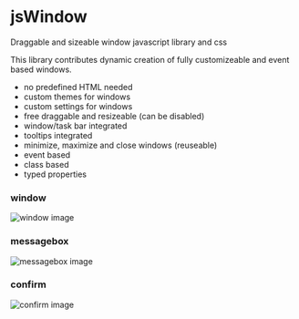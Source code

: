 # jsWindow
Draggable and sizeable window javascript library and css

This library contributes dynamic creation of fully customizeable and event based windows. 

  - no predefined HTML needed
  - custom themes for windows
  - custom settings for windows
  - free draggable and resizeable (can be disabled)
  - window/task bar integrated
  - tooltips integrated
  - minimize, maximize and close windows (reuseable)
  - event based
  - class based
  - typed properties
  
  ### window
  
  ![window image](https://github.com/TosiHyper/jsWindow/blob/master/Resources/window.PNG?raw=true)
  
  ### messagebox
  
  ![messagebox image](https://github.com/TosiHyper/jsWindow/blob/master/Resources/Messagebox.PNG?raw=true)
  
  ### confirm

![confirm image](https://github.com/TosiHyper/jsWindow/blob/master/Resources/confirm.PNG?raw=true)
